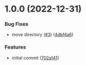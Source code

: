 # 1.0.0 (2022-12-31)


### Bug Fixes

* move directory ([#3](https://github.com/dankreiger/validate-expo-config/issues/3)) ([4dbf4a6](https://github.com/dankreiger/validate-expo-config/commit/4dbf4a6b226d9d4f611e13932452397d14d35dfe))


### Features

* initial commit ([702a141](https://github.com/dankreiger/validate-expo-config/commit/702a141606dbe018225e2d934e38a90a3dd8521e))
